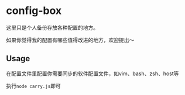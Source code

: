 config-box
==========

这里只是个人备份存放各种配置的地方。  

如果你觉得我的配置有哪些值得改进的地方，欢迎提出～


## Usage

在配置文件里配置你需要同步的软件配置文件，如vim、bash、zsh、host等

执行`node carry.js`即可

